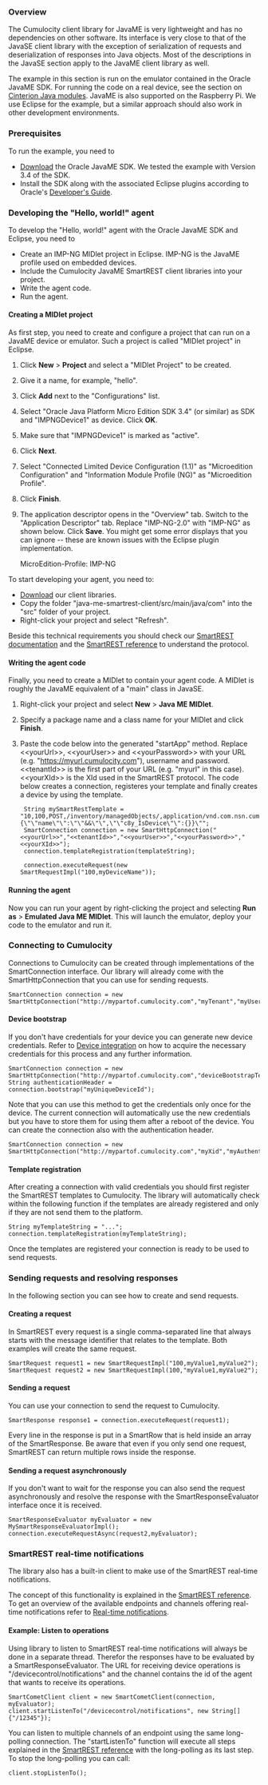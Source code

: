 ### Overview

The Cumulocity client library for JavaME is very lightweight and has no dependencies on other software. Its interface is very close to that of the JavaSE client library with the exception of serialization of requests and deserialization of responses into Java objects. Most of the descriptions in the JavaSE section apply to the JavaME client library as well.

The example in this section is run on the emulator contained in the Oracle JavaME SDK. For running the code on a real device, see the section on [Cinterion Java modules](/guides/devices/cinterion). JavaME is also supported on the Raspberry Pi. We use Eclipse for the example, but a similar approach should also work in other development environments.

### Prerequisites

To run the example, you need to

* [Download](http://www.oracle.com/technetwork/java/embedded/javame/javame-sdk/downloads/index.html) the Oracle JavaME SDK. We tested the example with Version 3.4 of the SDK.
* Install the SDK along with the associated Eclipse plugins according to Oracle's [Developer's Guide](http://docs.oracle.com/javame/dev-tools/jme-sdk-3.4/ecl/html/toc.htm).


### Developing the "Hello, world!" agent

To develop the "Hello, world!" agent with the Oracle JavaME SDK and Eclipse, you need to

* Create an IMP-NG MIDlet project in Eclipse. IMP-NG is the JavaME profile used on embedded devices.
* Include the Cumulocity JavaME SmartREST client libraries into your project.
* Write the agent code.
* Run the agent.

#### Creating a MIDlet project

As first step, you need to create and configure a project that can run on a JavaME device or emulator. Such a project is called "MIDlet project" in Eclipse.

1. Click **New** > **Project** and select a "MIDlet Project" to be created.
1. Give it a name, for example, "hello".
1. Click **Add** next to the "Configurations" list.
1. Select "Oracle Java Platform Micro Edition SDK 3.4" (or similar) as SDK and "IMPNGDevice1" as device. Click **OK**.
1. Make sure that "IMPNGDevice1" is marked as "active".
1. Click **Next**.
1. Select "Connected Limited Device Configuration (1.1)" as "Microedition Configuration" and "Information Module Profile (NG)" as "Microedition Profile".
1. Click **Finish**.
1. The application descriptor opens in the "Overview" tab. Switch to the "Application Descriptor" tab. Replace "IMP-NG-2.0" with "IMP-NG" as shown below. Click **Save**. You might get some error displays that you can ignore -- these are known issues with the Eclipse plugin implementation.


	MicroEdition-Profile: IMP-NG


To start developing your agent, you need to:

* [Download](https://bitbucket.org/m2m/cumulocity-clients-java/get/tip.zip) our client libraries.
* Copy the folder "java-me-smartrest-client/src/main/java/com" into the "src" folder of your project.
* Right-click your project and select "Refresh".

Beside this technical requirements you should check our [SmartREST documentation](/guides/microservice-sdk/rest#smartrest) and the [SmartREST reference](/guides/reference/smartrest) to understand the protocol.

#### Writing the agent code

Finally, you need to create a MIDlet to contain your agent code. A MIDlet is roughly the JavaME equivalent of a "main" class in JavaSE.

1. Right-click your project and select **New** > **Java ME MIDlet**.
1. Specify a package name and a class name for your MIDlet and click **Finish**.
1. Paste the code below into the generated "startApp" method. Replace &lt;&lt;yourUrl&gt;&gt;, &lt;&lt;yourUser&gt;&gt; and &lt;&lt;yourPassword&gt;&gt; with your URL (e.g. "https://myurl.cumulocity.com"), username and password. &lt;&lt;tenantId&gt;&gt; is the first part of your URL (e.g. "myurl" in this case). &lt;&lt;yourXId&gt;&gt; is the XId used in the SmartREST protocol. The code below creates a connection, registeres your template and finally creates a device by using the template.


		String mySmartRestTemplate = "10,100,POST,/inventory/managedObjects/,application/vnd.com.nsn.cumulocity.managedObject+json,application/vnd.com.nsn.cumulocity.managedObject+json,&&,,\"{\"\"name\"\":\"\"&&\"\",\"\"c8y_IsDevice\"\":{}}\"";
		SmartConnection connection = new SmartHttpConnection("<<yourUrl>>","<<tenantId>>","<<yourUser>>","<<yourPassword>>","<<yourXId>>");
		connection.templateRegistration(templateString);

		connection.executeRequest(new SmartRequestImpl("100,myDeviceName"));

#### Running the agent

Now you can run your agent by right-clicking the project and selecting **Run as** > **Emulated Java ME MIDlet**. This will launch the emulator, deploy your code to the emulator and run it.


### Connecting to Cumulocity

Connections to Cumulocity can be created through implementations of the SmartConnection interface. Our library will already come with the SmartHttpConnection that you can use for sending requests.

	SmartConnection connection = new SmartHttpConnection("http://mypartof.cumulocity.com","myTenant","myUser","myPassword","myXid");

#### Device bootstrap

If you don't have credentials for your device you can generate new device credentials. Refer to [Device integration](/guides/device-sdk/rest#step-0-request-device-credentials) on how to acquire the necessary credentials for this process and any further information.

	SmartConnection connection = new SmartHttpConnection("http://mypartof.cumulocity.com","deviceBootstrapTenant","deviceBootstrapUser","deviceBootstrapPassword","myXid");
	String authenticationHeader = connection.bootstrap("myUniqueDeviceId");

Note that you can use this method to get the credentials only once for the device. The current connection will automatically use the new credentials but you have to store them for using them after a reboot of the device. You can create the connection also with the authentication header.

	SmartConnection connection = new SmartHttpConnection("http://mypartof.cumulocity.com","myXid","myAuthenticationHeader");


#### Template registration

After creating a connection with valid credentials you should first register the SmartREST templates to Cumulocity. The library will automatically check within the following function if the templates are already registered and only if they are not send them to the platform.

	String myTemplateString = "...";
	connection.templateRegistration(myTemplateString);

Once the templates are registered your connection is ready to be used to send requests.


### Sending requests and resolving responses

In the following section you can see how to create and send requests.

#### Creating a request

In SmartREST every request is a single comma-separated line that always starts with the message identifier that relates to the template. Both examples will create the same request.

	SmartRequest request1 = new SmartRequestImpl("100,myValue1,myValue2");
	SmartRequest request2 = new SmartRequestImpl(100,"myValue1,myValue2");

#### Sending a request

You can use your connection to send the request to Cumulocity.

	SmartResponse response1 = connection.executeRequest(request1);

Every line in the response is put in a SmartRow that is held inside an array of the SmartResponse. Be aware that even if you only send one request, SmartREST can return multiple rows inside the response.

#### Sending a request asynchronously

If you don't want to wait for the response you can also send the request asynchronously and resolve the response with the SmartResponseEvaluator interface once it is received.

	SmartResponseEvaluator myEvaluator = new MySmartResponseEvaluatorImpl();
	connection.executeRequestAsync(request2,myEvaluator);


### SmartREST real-time notifications

The library also has a built-in client to make use of the SmartREST real-time notifications.

The concept of this functionality is explained in the [SmartREST reference](/guides/reference/smartrest#smartrest-real-time-notifications). To get an overview of the available endpoints and channels offering real-time notifications refer to [Real-time notifications](/guides/reference/real-time-notifications).

#### Example: Listen to operations

Using library to listen to SmartREST real-time notifications will always be done in a separate thread. Therefor the responses have to be evaluated by a SmartResponseEvaluator. The URL for receiving device operations is "/devicecontrol/notifications" and the channel contains the id of the agent that wants to receive its operations.

	SmartCometClient client = new SmartCometClient(connection, myEvaluator);
	client.startListenTo("/devicecontrol/notifications", new String[]{"/12345"});

You can listen to multiple channels of an endpoint using the same long-polling connection. The "startListenTo" function will execute all steps explained in the [SmartREST reference](/guides/reference/smartrest#smartrest-real-time-notifications) with the long-polling as its last step. To stop the long-polling you can call:

	client.stopListenTo();
